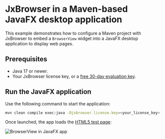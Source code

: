 # JxBrowser in a Maven-based JavaFX desktop application

This example demonstrates how to configure a Maven project with JxBrowser to embed a `BrowserView` widget into
a JavaFX desktop application to display web pages.

## Prerequisites

* Java 17 or newer.
* Your JxBrowser license key, or a [free 30-day evaluation key][web-form].

## Run the JavaFX application

Use the following command to start the application:

```bash
mvn clean compile exec:java -Djxbrowser.license.key=<your_license_key>
```

Once launched, the app loads the [HTML5 test page][html5-test-page]:

![BrowserView in JavaFX app][javafx-browser-view]

[web-form]: https://www.teamdev.com/jxbrowser#evaluate
[html5-test-page]: https://html5test.teamdev.com
[javafx-browser-view]: https://jxbrowser-support.teamdev.com/img/articles/javafx-view.webp
